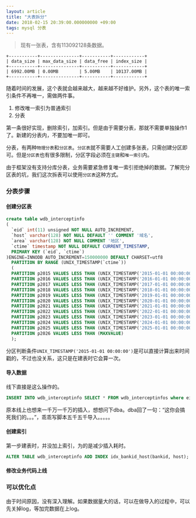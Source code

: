 ```yaml
---
layout: article
title: "大表拆分"
date: 2018-02-15 20:39:00.000000000 +09:00
tags: mysql 分表
---
```


>现有一张表，含有113092128条数据。
```
+-----------+---------------+-----------+------------+
| data_size | max_data_size | data_free | index_size |
+-----------+---------------+-----------+------------+
| 6992.00MB | 0.00MB        | 5.00MB    | 10137.00MB |
+-----------+---------------+-----------+------------+
```

随着时间的发展，这个表就会越来越大，越来越不好维护。另外，这个表的唯一索引条件不再唯一，需做两件事。

1. 修改唯一索引为普通索引
2. 分表

第一条很好实现，删除索引，加索引。但是由于需要分表，那就不需要单独操作1了。新建的分表内，不要加唯一即可。

分表，有两种`物理分表`和`分区表`。`分区表`就不需要人工创建多张表，只需创建分区即可。但是`分区表`也有很多限制，分区字段必须在`主键`和`唯一索引`内。

由于框架没有支持分库分表，业务需要紧急修复唯一索引拒绝掉的数据。了解完分区表的坑，我们这次拆表可以使用`分区表`这种方式。

### 分表步骤

#### 创建分区表

```sql
create table wdb_interceptinfo
(
  `eid` int(11) unsigned NOT NULL AUTO_INCREMENT,
  `host` varchar(128) NOT NULL DEFAULT '' COMMENT '域名',
  `area` varchar(128) NOT NULL COMMENT '地区',
  `ctime` timestamp NOT NULL DEFAULT CURRENT_TIMESTAMP,
  PRIMARY KEY (`eid`, `ctime`)
)ENGINE=INNODB AUTO_INCREMENT=150000000 DEFAULT CHARSET=utf8
  PARTITION BY RANGE (UNIX_TIMESTAMP(`ctime`))
  (
  PARTITION p2015 VALUES LESS THAN (UNIX_TIMESTAMP('2015-01-01 00:00:00')),
  PARTITION p2016 VALUES LESS THAN (UNIX_TIMESTAMP('2016-01-01 00:00:00')),
  PARTITION p2017 VALUES LESS THAN (UNIX_TIMESTAMP('2017-01-01 00:00:00')),
  PARTITION p2018 VALUES LESS THAN (UNIX_TIMESTAMP('2018-01-01 00:00:00')),
  PARTITION p2019 VALUES LESS THAN (UNIX_TIMESTAMP('2019-01-01 00:00:00')),
  PARTITION p2020 VALUES LESS THAN (UNIX_TIMESTAMP('2020-01-01 00:00:00')),
  PARTITION p2021 VALUES LESS THAN (UNIX_TIMESTAMP('2021-01-01 00:00:00')),
  PARTITION p2022 VALUES LESS THAN (UNIX_TIMESTAMP('2022-01-01 00:00:00')),
  PARTITION p2023 VALUES LESS THAN (UNIX_TIMESTAMP('2023-01-01 00:00:00')),
  PARTITION p2024 VALUES LESS THAN (UNIX_TIMESTAMP('2024-01-01 00:00:00')),
  PARTITION p2025 VALUES LESS THAN (UNIX_TIMESTAMP('2025-01-01 00:00:00')),
  PARTITION p2026 VALUES LESS THAN (MAXVALUE)
  );
```

分区判断条件`UNIX_TIMESTAMP('2015-01-01 00:00:00')`是可以直接计算出来时间戳的，不过也没关系，这只是在建表时它会算一次。

#### 导入数据

线下直接是这么操作的。

```sql
INSERT INTO wdb_interceptinfo SELECT * FROM wdb_interceptinfos where eid > 0 LIMIT 10000000;
```

原本线上也想来一千万一千万的插入，想想问下dba。dba回了一句：“这你会搞死我们的。。。”，乖乖写脚本五千五千导入。。。。。

#### 创建索引

第一步建表时，并没加上索引，为的是减少插入耗时。

```sql
ALTER TABLE wdb_interceptinfo ADD INDEX idx_bankid_host(bankid, host);
```

#### 修改业务代码上线

### 可以优化点

由于时间原因，没有深入理解。如果数据量大的话，可以在做导入的过程中，可以先关掉log，等加完数据在上log。
